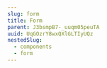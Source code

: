 ```yaml
---
slug: form
title: Form
parent: J3bsmpB7-_uuqm05peuTA
uuid: UqGOzrY8wxQXlGLTIyUQz
nestedSlug:
  - components
  - form
---
```

